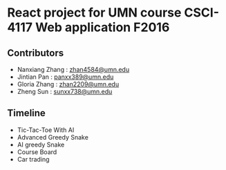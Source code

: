 # React project for UMN course CSCI-4117 Web application F2016
## Contributors
 * Nanxiang Zhang  : zhan4584@umn.edu
 * Jintian Pan     : panxx389@umn.edu
 * Gloria Zhang    : zhan2209@umn.edu
 * Zheng Sun       : sunxx738@umn.edu

## Timeline
  * Tic-Tac-Toe With AI
  * Advanced Greedy Snake
  * AI greedy Snake
  * Course Board
  * Car trading
